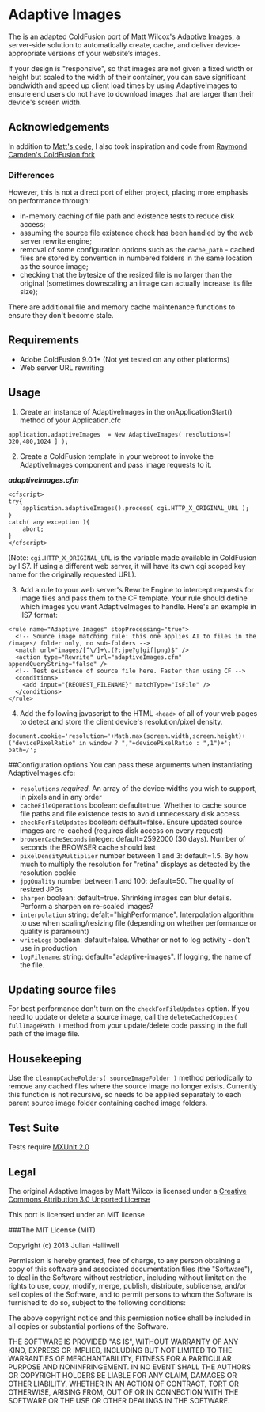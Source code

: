 # Adaptive Images
The is an adapted ColdFusion port of Matt Wilcox's [Adaptive Images](http://adaptive-images.com/), a server-side solution to automatically create, cache, and deliver device-appropriate versions of your website’s images.

If your design is "responsive", so that images are not given a fixed width or height but scaled to the width of their container, you can save significant bandwidth and speed up client load times by using AdaptiveImages to ensure end users do not have to download images that are larger than their device's screen width.

## Acknowledgements
In addition to [Matt's code](https://github.com/MattWilcox/Adaptive-Images), I also took inspiration and code from [Raymond Camden's ColdFusion fork](https://github.com/cfjedimaster/Adaptive-Images)

### Differences
However, this is not a direct port of either project, placing more emphasis on performance through:

 - in-memory caching of file path and existence tests to reduce disk access;
 - assuming the source file existence check has been handled by the web server rewrite engine;
 - removal of some configuration options such as the `cache_path` - cached files are stored by convention in numbered folders in the same location as the source image;
 - checking that the bytesize of the resized file is no larger than the original (sometimes downscaling an image can actually increase its file size);

There are additional file and memory cache maintenance functions to ensure they don't become stale.

## Requirements
 - Adobe ColdFusion 9.0.1+ (Not yet tested on any other platforms)
 - Web server URL rewriting

## Usage

1) Create an instance of AdaptiveImages in the onApplicationStart() method of your Application.cfc

```
application.adaptiveImages  = New AdaptiveImages( resolutions=[ 320,480,1024 ] );
```

2) Create a ColdFusion template in your webroot to invoke the AdaptiveImages component and pass image requests to it.

***adaptiveImages.cfm***
```
<cfscript>
try{
	application.adaptiveImages().process( cgi.HTTP_X_ORIGINAL_URL );
}
catch( any exception ){
	abort;
}
</cfscript>
```

(Note: `cgi.HTTP_X_ORIGINAL_URL` is the variable made available in ColdFusion by IIS7. If using a different web server, it will have its own cgi scoped key name for the originally requested URL).

3) Add a rule to your web server's Rewrite Engine to intercept requests for image files and pass them to the CF template. Your rule should define which images you want AdaptiveImages to handle. Here's an example in IIS7 format:

```
<rule name="Adaptive Images" stopProcessing="true">
  <!-- Source image matching rule: this one applies AI to files in the /images/ folder only, no sub-folders -->
  <match url="images/[^\/]+\.(?:jpe?g|gif|png)$" />
  <action type="Rewrite" url="adaptiveImages.cfm" appendQueryString="false" />
  <!-- Test existence of source file here. Faster than using CF -->
  <conditions>
  	<add input="{REQUEST_FILENAME}" matchType="IsFile" />
  </conditions>
</rule>
```

4) Add the following javascript to the HTML `<head>` of all of your web pages to detect and store the client device's resolution/pixel density.
```
document.cookie='resolution='+Math.max(screen.width,screen.height)+("devicePixelRatio" in window ? ","+devicePixelRatio : ",1")+'; path=/';
```

##Configuration options
You can pass these arguments when instantiating AdaptiveImages.cfc:
 - `resolutions` *required*. An array of the device widths you wish to support, in pixels and in any order
 - `cacheFileOperations` boolean: default=true. Whether to cache source file paths and file existence tests to avoid unnecessary disk access
 - `checkForFileUpdates` boolean: default=false. Ensure updated source images are re-cached (requires disk access on every request)
 - `browserCacheSeconds` integer: default=2592000 (30 days). Number of seconds the BROWSER cache should last
 - `pixelDensityMultiplier` number between 1 and 3: default=1.5. By how much to multiply the resolution for "retina" displays as detected by the resolution cookie
 - `jpgQuality` number between 1 and 100: default=50. The quality of resized JPGs
 - `sharpen` boolean: default=true. Shrinking images can blur details. Perform a sharpen on re-scaled images?
 - `interpolation` string: defalt="highPerformance". Interpolation algorithm to use when scaling/resizing file (depending on whether performance or quality is paramount)
 - `writeLogs` boolean: default=false. Whether or not to log activity - don't use in production
 - `logFilename`: string: default="adaptive-images". If logging, the name of the file.

## Updating source files
For best performance don't turn on the `checkForFileUpdates` option. If you need to update or delete a source image, call the `deleteCachedCopies( fullImagePath )` method from your update/delete code passing in the full path of the image file.

## Housekeeping
Use the `cleanupCacheFolders( sourceImageFolder )` method periodically to remove any cached files where the source image no longer exists. Currently this function is not recursive, so needs to be applied separately to each parent source image folder containing cached image folders.

## Test Suite
Tests require [MXUnit 2.0](http://mxunit.org/)

## Legal
The original Adaptive Images by Matt Wilcox is licensed under a [Creative Commons Attribution 3.0 Unported License](http://creativecommons.org/licenses/by/3.0/)

This port is licensed under an MIT license

###The MIT License (MIT)

Copyright (c) 2013 Julian Halliwell

Permission is hereby granted, free of charge, to any person obtaining a copy of
this software and associated documentation files (the "Software"), to deal in
the Software without restriction, including without limitation the rights to
use, copy, modify, merge, publish, distribute, sublicense, and/or sell copies of
the Software, and to permit persons to whom the Software is furnished to do so,
subject to the following conditions:

The above copyright notice and this permission notice shall be included in all
copies or substantial portions of the Software.

THE SOFTWARE IS PROVIDED "AS IS", WITHOUT WARRANTY OF ANY KIND, EXPRESS OR
IMPLIED, INCLUDING BUT NOT LIMITED TO THE WARRANTIES OF MERCHANTABILITY, FITNESS
FOR A PARTICULAR PURPOSE AND NONINFRINGEMENT. IN NO EVENT SHALL THE AUTHORS OR
COPYRIGHT HOLDERS BE LIABLE FOR ANY CLAIM, DAMAGES OR OTHER LIABILITY, WHETHER
IN AN ACTION OF CONTRACT, TORT OR OTHERWISE, ARISING FROM, OUT OF OR IN
CONNECTION WITH THE SOFTWARE OR THE USE OR OTHER DEALINGS IN THE SOFTWARE.
